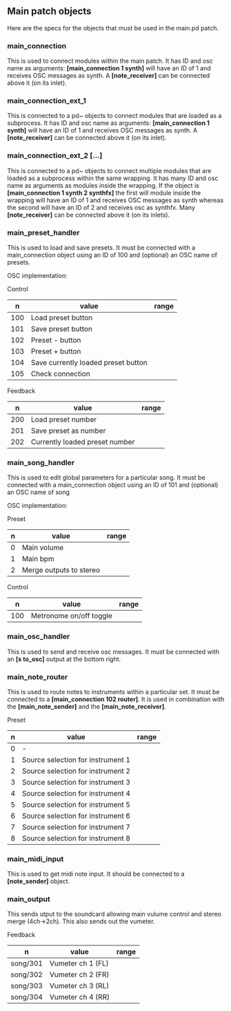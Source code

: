 ## Main patch objects

Here are the specs for the objects that must be used in the main.pd patch.

### main_connection

This is used to connect modules within the main patch. It has ID and osc name as arguments: **[main_connection 1 synth]** will
have an ID of 1 and receives OSC messages as synth. A **[note_receiver]** can be connected above it (on its inlet).

### main_connection_ext_1

This is connected to a pd~ objects to connect modules that are loaded as a subprocess. It has ID and osc name as arguments: **[main_connection 1 synth]** will
have an ID of 1 and receives OSC messages as synth. A **[note_receiver]** can be connected above it (on its inlet).

### main_connection_ext_2 [...]

This is connected to a pd~ objects to connect multiple modules that are loaded as a subprocess within the same wrapping. 
It has many ID and osc name as arguments as modules inside the wrapping. If the object is **[main_connection 1 synth 2 synthfx]** the first
will module inside the wrapping will have an ID of 1 and receives OSC messages as synth whereas the second will have an ID of 2 and receives osc as synthfx. 
Many **[note_receiver]** can be connected above it (on its inlets).

### main_preset_handler

This is used to load and save presets. It must be connected with a main_connection object using an ID of 100 and (optional) an OSC
name of presets.

OSC implementation:

Control

| n | value |range|
|-----|--------------------------|---|
| 100 | Load preset button                  |   |
| 101 | Save preset button                  |   |
| 102 | Preset - button                     |   |
| 103 | Preset + button                     |   |
| 104 | Save currently loaded preset button |   |
| 105 | Check connection                    |   |

Feedback

| n | value |range|
|-----|--------------------------|---|
| 200 | Load preset number                  |   |
| 201 | Save preset as number               |   |
| 202 | Currently loaded preset number      |   |

### main_song_handler

This is used to edit global parameters for a particular song. It must be connected with a main_connection object using an ID of 101 and (optional) an OSC
name of song

OSC implementation:

Preset

| n | value |range|
|-----|--------------------------|---|
| 0   | Main volume                  	|   |
| 1   | Main bpm              |   |
| 2   | Merge outputs to stereo            |   |

Control

| n | value |range|
|-----|--------------------------|---|
| 100 | Metronome on/off toggle |   |


### main_osc_handler

This is used to send and receive osc messages. It must be connected with an **[s to_osc]** output at the bottom right.

### main_note_router

This is used to route notes to instruments within a particular set. It must be connected to a **[main_connection 102 router]**. 
It is used in combination with the **[main_note_sender]** and the **[main_note_receiver]**.

Preset

| n | value |range|
|-----|--------------------------|---|
|  0 | -                                 |   |
|  1 | Source selection for instrument 1 |   |
|  2 | Source selection for instrument 2 |   |
|  3 | Source selection for instrument 3 |   |
|  4 | Source selection for instrument 4 |   |
|  5 | Source selection for instrument 5 |   |
|  6 | Source selection for instrument 6 |   |
|  7 | Source selection for instrument 7 |   |
|  8 | Source selection for instrument 8 |   |


### main_midi_input

This is used to get midi note input. It should be connected to a **[note_sender]** object.

### main_output

This sends utput to the soundcard allowing main vulume control and stereo merge (4ch->2ch). This also sends out the vumeter.

Feedback

| n | value |range|
|-----|--------------------------|---|
| song/301 | Vumeter ch 1 (FL) |   |
| song/302 | Vumeter ch 2 (FR) |   |
| song/303 | Vumeter ch 3 (RL) |   |
| song/304 | Vumeter ch 4 (RR) |   |
